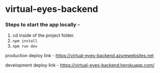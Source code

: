 # virtual-eyes-backend

### Steps to start the app locally -
1. cd inside of the project folder.
2. ```npm install```
3. ```npm run dev```

production deploy link - https://virtual-eyes-backend.azurewebsites.net

development deploy link - https://virtual-eyes-backend.herokuapp.com/
